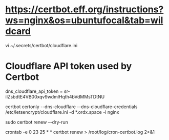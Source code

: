 # https://certbot.eff.org/instructions?ws=nginx&os=ubuntufocal&tab=wildcard

vi ~/.secrets/certbot/cloudflare.ini
# Cloudflare API token used by Certbot
dns_cloudflare_api_token = sr-iIZsbdtE4VB00xqv9wdmlHqth4bVdMMsTDtNU

certbot certonly --dns-cloudflare --dns-cloudflare-credentials /etc/letsencrypt/cloudflare.ini -d *.ordx.space -i nginx

sudo certbot renew --dry-run

crontab -e
0 23 25 * * certbot renew > /root/log/cron-certbot.log 2>&1
